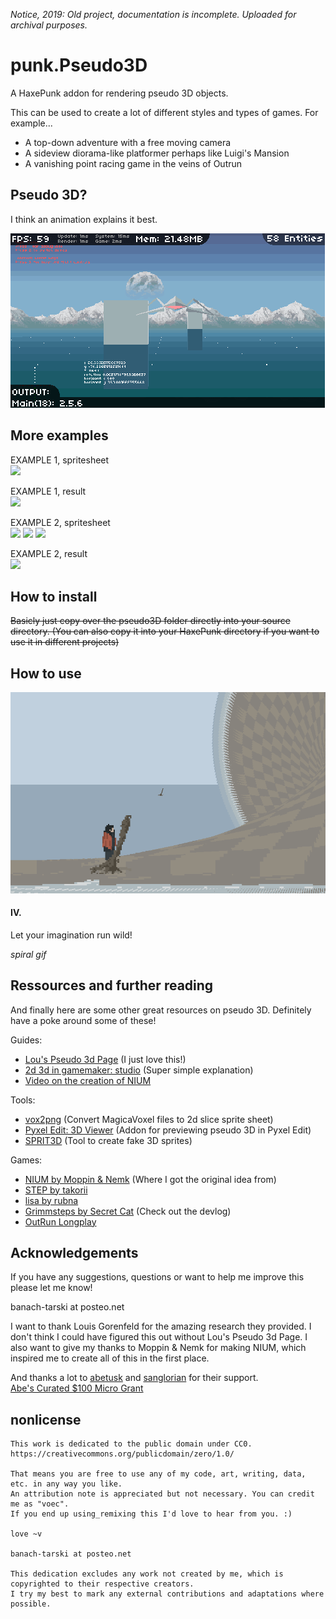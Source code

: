 *Notice, 2019: Old project, documentation is incomplete. Uploaded for archival purposes.*  
  


# punk.Pseudo3D
A HaxePunk addon for rendering pseudo 3D objects. 

This can be used to create a lot of different styles and types of games. For example...

* A top-down adventure with a free moving camera
* A sideview diorama-like platformer perhaps like Luigi's Mansion
* A vanishing point racing game in the veins of Outrun

## Pseudo 3D?

I think an animation explains it best.

![gif](GIF.gif)

## More examples

EXAMPLE 1, spritesheet  
![](https://raw.githubusercontent.com/voec/flat3D/master/leaf/assets/gfx/egg.png)

EXAMPLE 1, result  
![](https://raw.githubusercontent.com/voec/flat3D/master/leaf/egggws5u.gif)

EXAMPLE 2, spritesheet  
![](https://raw.githubusercontent.com/voec/flat3D/master/leaf/assets/gfx/tree-bot.png)
![](https://raw.githubusercontent.com/voec/flat3D/master/leaf/assets/gfx/tree-mid.png)
![](https://raw.githubusercontent.com/voec/flat3D/master/leaf/assets/gfx/tree-top.png)

EXAMPLE 2, result  
![](https://raw.githubusercontent.com/voec/flat3D/master/leaf/dev/oak.gif)

## How to install

~~Basicly just copy over the pseudo3D folder directly into your source directory.
(You can also copy it into your HaxePunk directory if you want to use it in different projects)~~

## How to use

![](vxx3t.gif)

#### IV.




>>>>
Let your imagination run wild!

*spiral gif*

## Ressources and further reading

And finally here are some other great resources on pseudo 3D. Definitely have a poke around some of these!

Guides:
* [Lou's Pseudo 3d Page](http://www.extentofthejam.com/pseudo/) (I just love this!)
* [2d 3d in gamemaker: studio](http://www.like100bears.com/writing/2d-3d-in-gamemaker-studio) (Super simple explanation)
* [Video on the creation of NIUM](https://www.youtube.com/watch?v=iAJ-tyiUVag&t=2445s)

Tools:
* [vox2png](https://github.com/StijnBrouwer/vox2png) (Convert MagicaVoxel files to 2d slice sprite sheet)
* [Pyxel Edit: 3D Viewer](https://chinafreak.itch.io/pyxel-edit-3d-viewer) (Addon for previewing pseudo 3D in Pyxel Edit)
* [SPRIT3D](https://physdick.itch.io/sprit3d) (Tool to create fake 3D sprites)

Games:
* [NIUM by Moppin & Nemk](https://www.youtube.com/watch?v=_BztMPC5Kk4) (Where I got the original idea from)
* [STEP by takorii](https://tak.itch.io/step)
* [lisa by rubna](https://rubna.itch.io/lisa)
* [Grimmsteps by Secret Cat](https://secretcat.itch.io/grimmsteps/devlog/624/the-look-of-grimmsteps) (Check out the devlog)
* [OutRun Longplay](https://www.youtube.com/watch?v=J7tZFW4WedI)

## Acknowledgements

If you have any suggestions, questions or want to help me improve this please let me know!

banach-tarski at posteo.net

I want to thank Louis Gorenfeld for the amazing research they provided. I don't think I could have figured this out without Lou's Pseudo 3d Page.
I also want to give my thanks to Moppin & Nemk for making NIUM, which inspired me to create all of this in the first place.

And thanks a lot to [abetusk](https://mechaelephant.com/) and [sanglorian](https://opengameart.org/users/sanglorian) for their support.  
[Abe's Curated $100 Micro Grant](https://mechaelephant.com/microgrant)

## nonlicense

```
This work is dedicated to the public domain under CC0. https://creativecommons.org/publicdomain/zero/1.0/  
 
That means you are free to use any of my code, art, writing, data, etc. in any way you like.  
An attribution note is appreciated but not necessary. You can credit me as "voec".
If you end up using_remixing this I'd love to hear from you. :)

love ~v

banach-tarski at posteo.net
 
This dedication excludes any work not created by me, which is copyrighted to their respective creators.
I try my best to mark any external contributions and adaptations where possible.
```
